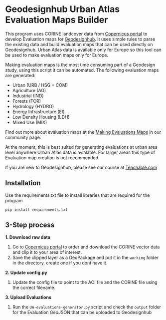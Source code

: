 # Geodesignhub Urban Atlas Evaluation Maps Builder
This program uses CORINE landcover data from [Copernicus portal](https://land.copernicus.eu/local/urban-atlas/urban-atlas-2012/) to develop Evaluation maps for [Geodesignhub](https://www.geodesignhub.com/). It uses simple rules to parse the existing data and build evaluation maps that can be used directly on Geodesignhub. Urban Atlas data is available only for Europe so this tool can be used to make evaluation maps only for Europe.

Making evaluation maps is the most time consuming part of a Geodesign study, using this script it can be automated. The following evaluation maps are generated:

* Urban (URB / HSG + COM)
* Agriculture (AG)
* Industrial (IND)
* Forests (FOR)
* Hydrology (HYDRO)
* Energy Infrastructure (EI)
* Low Density Housing (LDH)
* Mixed Use (MIX)

Find out more about evaluation maps at the [Making Evaluations Maps](https://community.geodesignhub.com/t/making-evaluation-maps/62) in our community page. 

At the moment, this is best suited for generating evaluations at urban area level anywhere Urban Atlas data is avialable. For larger areas this type of Evaluation map creation is not recommended.

If you are new to Geodesignhub, please see our course at [Teachable.com](https://geodesignhub.teachable.com/p/geodesign-with-geodesignhub/)  

## Installation
Use the requirements.txt file to install libraries that are required for the program

```
pip install requirements.txt
```

## 3-Step process
**1. Download raw data**

1. Go to [Copernicus portal](https://land.copernicus.eu/local/urban-atlas/urban-atlas-2012?tab=download) to order and download the CORINE vector data and clip it to your area of interest.
2. Save the clipped layer as a GeoPackage and put it in the ```working``` folder in the directory, create one if you dont have it. 

**2. Update config.py**

1. Update the config file to point to the AOI file and the CORINE file using the correct filename.

**3. Upload Evaluations**

1. Run the `UA-evaluations-generator.py` script and check the `output` folder for the Evaluation GeoJSON that can be uploaded to Geodesignhub

